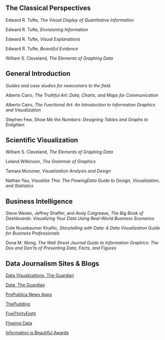 ## The Classical Perspectives

Edward R. Tufte, *The Visual Display of Quantitative Information*

Edward R. Tufte, *Envisioning Information*

Edward R. Tufte, *Visual Explanations*

Edward R. Tufte, *Beautiful Evidence*

William S. Cleveland, *The Elements of Graphing Data*

## General Introduction
*Guides and case studies for newcomers to the field.*

Alberto Cairo, *The Truthful Art: Data, Charts, and Maps for Communication*

Alberto Cairo, *The Functional Art: An Introduction to Information Graphics and Visualization*

Stephen Few, *Show Me the Numbers: Designing Tables and Graphs to Enlighten*

## Scientific Visualization
William S. Cleveland, *The Elements of Graphing Data*

Leland Wilkinson, *The Grammar of Graphics*

Tamara Munzner, *Visualization Analysis and Design*

Nathan Yau, *Visualize This: The FlowingData Guide to Design, Visualization, and Statistics*

## Business Intelligence
Steve Wexler, Jeffrey Shaffer, and Andy Cotgreave, *The Big Book of Dashboards: Visualizing Your Data Using Real-World Business Scenarios*

Cole Nussbaumer Knaflic, *Storytelling with Data: A Data Visualization Guide for Business Professionals*

Dona M. Wong, *The Wall Street Journal Guide to Information Graphics: The Dos and Don'ts of Presenting Data, Facts, and Figures*

## Data Journalism Sites & Blogs
[Data Visualizations, The Guardian](https://www.theguardian.com/technology/data-visualisation)

[Data, The Guardian](https://www.theguardian.com/data)

[ProPublica News Apps](https://www.propublica.org/newsapps/)

[ThePudding](https://pudding.cool/)

[FiveThirtyEight](https://fivethirtyeight.com/)

[Flowing Data](https://flowingdata.com/)

[Information is Beautiful Awards](https://www.informationisbeautifulawards.com/)

